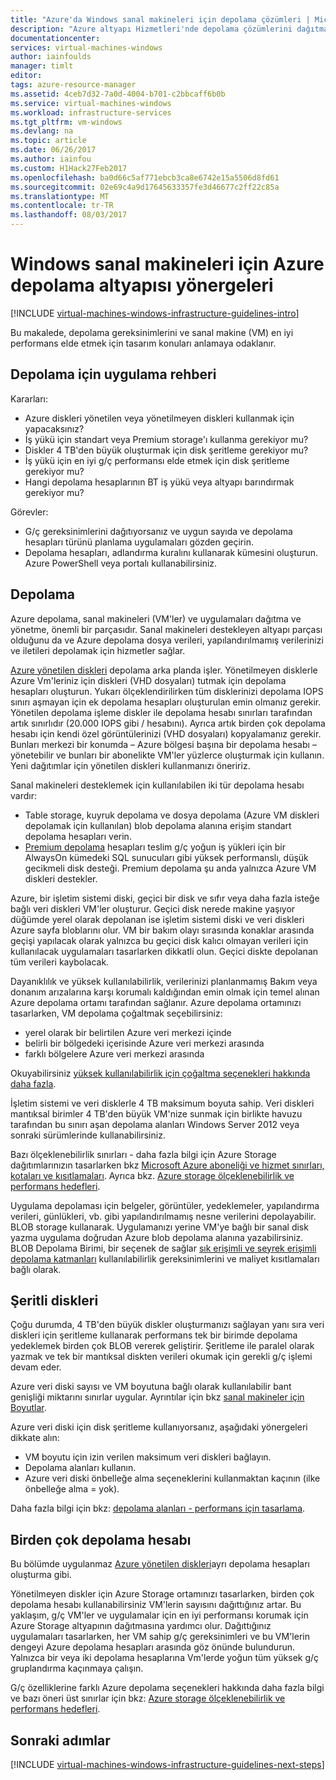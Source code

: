 ```yaml
---
title: "Azure'da Windows sanal makineleri için depolama çözümleri | Microsoft Docs"
description: "Azure altyapı Hizmetleri'nde depolama çözümlerini dağıtma anahtar tasarım ve uygulama yönergeleri hakkında bilgi edinin."
documentationcenter: 
services: virtual-machines-windows
author: iainfoulds
manager: timlt
editor: 
tags: azure-resource-manager
ms.assetid: 4ceb7d32-7a0d-4004-b701-c2bbcaff6b0b
ms.service: virtual-machines-windows
ms.workload: infrastructure-services
ms.tgt_pltfrm: vm-windows
ms.devlang: na
ms.topic: article
ms.date: 06/26/2017
ms.author: iainfou
ms.custom: H1Hack27Feb2017
ms.openlocfilehash: ba0d66c5af771ebcb3ca8e6742e15a5506d8fd61
ms.sourcegitcommit: 02e69c4a9d17645633357fe3d46677c2ff22c85a
ms.translationtype: MT
ms.contentlocale: tr-TR
ms.lasthandoff: 08/03/2017
---
```

# <a name="azure-storage-infrastructure-guidelines-for-windows-vms"></a>Windows sanal makineleri için Azure depolama altyapısı yönergeleri

[!INCLUDE [virtual-machines-windows-infrastructure-guidelines-intro](../../../includes/virtual-machines-windows-infrastructure-guidelines-intro.md)]

Bu makalede, depolama gereksinimlerini ve sanal makine (VM) en iyi performans elde etmek için tasarım konuları anlamaya odaklanır.

## <a name="implementation-guidelines-for-storage"></a>Depolama için uygulama rehberi
Kararları:

* Azure diskleri yönetilen veya yönetilmeyen diskleri kullanmak için yapacaksınız?
* İş yükü için standart veya Premium storage'ı kullanma gerekiyor mu?
* Diskler 4 TB'den büyük oluşturmak için disk şeritleme gerekiyor mu?
* İş yükü için en iyi g/ç performansı elde etmek için disk şeritleme gerekiyor mu?
* Hangi depolama hesaplarının BT iş yükü veya altyapı barındırmak gerekiyor mu?

Görevler:

* G/ç gereksinimlerini dağıtıyorsanız ve uygun sayıda ve depolama hesapları türünü planlama uygulamaları gözden geçirin.
* Depolama hesapları, adlandırma kuralını kullanarak kümesini oluşturun. Azure PowerShell veya portalı kullanabilirsiniz.

## <a name="storage"></a>Depolama
Azure depolama, sanal makineleri (VM'ler) ve uygulamaları dağıtma ve yönetme, önemli bir parçasıdır. Sanal makineleri destekleyen altyapı parçası olduğunu da ve Azure depolama dosya verileri, yapılandırılmamış verilerinizi ve iletileri depolamak için hizmetler sağlar.

[Azure yönetilen diskleri](../../storage/storage-managed-disks-overview.md) depolama arka planda işler. Yönetilmeyen disklerle Azure Vm'leriniz için diskleri (VHD dosyaları) tutmak için depolama hesapları oluşturun. Yukarı ölçeklendirilirken tüm disklerinizi depolama IOPS sınırı aşmayan için ek depolama hesapları oluşturulan emin olmanız gerekir. Yönetilen depolama işleme diskler ile depolama hesabı sınırları tarafından artık sınırlıdır (20.000 IOPS gibi / hesabını). Ayrıca artık birden çok depolama hesabı için kendi özel görüntülerinizi (VHD dosyaları) kopyalamanız gerekir. Bunları merkezi bir konumda – Azure bölgesi başına bir depolama hesabı – yönetebilir ve bunları bir abonelikte VM'ler yüzlerce oluşturmak için kullanın. Yeni dağıtımlar için yönetilen diskleri kullanmanızı öneririz.

Sanal makineleri desteklemek için kullanılabilen iki tür depolama hesabı vardır:

* Table storage, kuyruk depolama ve dosya depolama (Azure VM diskleri depolamak için kullanılan) blob depolama alanına erişim standart depolama hesapları verin.
* [Premium depolama](../../storage/storage-premium-storage.md) hesapları teslim g/ç yoğun iş yükleri için bir AlwaysOn kümedeki SQL sunucuları gibi yüksek performanslı, düşük gecikmeli disk desteği. Premium depolama şu anda yalnızca Azure VM diskleri destekler.

Azure, bir işletim sistemi diski, geçici bir disk ve sıfır veya daha fazla isteğe bağlı veri diskleri VM'ler oluşturur. Geçici disk nerede makine yaşıyor düğümde yerel olarak depolanan ise işletim sistemi diski ve veri diskleri Azure sayfa bloblarını olur. VM bir bakım olayı sırasında konaklar arasında geçişi yapılacak olarak yalnızca bu geçici disk kalıcı olmayan verileri için kullanılacak uygulamaları tasarlarken dikkatli olun. Geçici diskte depolanan tüm verileri kaybolacak.

Dayanıklılık ve yüksek kullanılabilirlik, verilerinizi planlanmamış Bakım veya donanım arızalarına karşı korumalı kaldığından emin olmak için temel alınan Azure depolama ortamı tarafından sağlanır. Azure depolama ortamınızı tasarlarken, VM depolama çoğaltmak seçebilirsiniz:

* yerel olarak bir belirtilen Azure veri merkezi içinde
* belirli bir bölgedeki içerisinde Azure veri merkezi arasında
* farklı bölgelere Azure veri merkezi arasında

Okuyabilirsiniz [yüksek kullanılabilirlik için çoğaltma seçenekleri hakkında daha fazla](../../storage/storage-introduction.md#replication-for-durability-and-high-availability).

İşletim sistemi ve veri disklerle 4 TB maksimum boyuta sahip. Veri diskleri mantıksal birimler 4 TB'den büyük VM'nize sunmak için birlikte havuzu tarafından bu sınırı aşan depolama alanları Windows Server 2012 veya sonraki sürümlerinde kullanabilirsiniz.

Bazı ölçeklenebilirlik sınırları - daha fazla bilgi için Azure Storage dağıtımlarınızın tasarlarken bkz [Microsoft Azure aboneliği ve hizmet sınırları, kotaları ve kısıtlamaları](../../azure-subscription-service-limits.md#storage-limits). Ayrıca bkz. [Azure storage ölçeklenebilirlik ve performans hedefleri](../../storage/storage-scalability-targets.md).

Uygulama depolaması için belgeler, görüntüler, yedeklemeler, yapılandırma verileri, günlükleri, vb. gibi yapılandırılmamış nesne verilerini depolayabilir. BLOB storage kullanarak. Uygulamanızı yerine VM'ye bağlı bir sanal disk yazma uygulama doğrudan Azure blob depolama alanına yazabilirsiniz. BLOB Depolama Birimi, bir seçenek de sağlar [sık erişimli ve seyrek erişimli depolama katmanları](../../storage/storage-blob-storage-tiers.md) kullanılabilirlik gereksinimlerini ve maliyet kısıtlamaları bağlı olarak.

## <a name="striped-disks"></a>Şeritli diskleri
Çoğu durumda, 4 TB'den büyük diskler oluşturmanızı sağlayan yanı sıra veri diskleri için şeritleme kullanarak performans tek bir birimde depolama yedeklemek birden çok BLOB vererek geliştirir. Şeritleme ile paralel olarak yazmak ve tek bir mantıksal diskten verileri okumak için gerekli g/ç işlemi devam eder.

Azure veri diski sayısı ve VM boyutuna bağlı olarak kullanılabilir bant genişliği miktarını sınırlar uygular. Ayrıntılar için bkz [sanal makineler için Boyutlar](sizes.md).

Azure veri diski için disk şeritleme kullanıyorsanız, aşağıdaki yönergeleri dikkate alın:

* VM boyutu için izin verilen maksimum veri diskleri bağlayın.
* Depolama alanları kullanın.
* Azure veri diski önbelleğe alma seçeneklerini kullanmaktan kaçının (ilke önbelleğe alma = yok).

Daha fazla bilgi için bkz: [depolama alanları - performans için tasarlama](http://social.technet.microsoft.com/wiki/contents/articles/15200.storage-spaces-designing-for-performance.aspx).

## <a name="multiple-storage-accounts"></a>Birden çok depolama hesabı
Bu bölümde uygulanmaz [Azure yönetilen diskleri](../../storage/storage-managed-disks-overview.md?toc=%2fazure%2fvirtual-machines%2flinux%2ftoc.json)ayrı depolama hesapları oluşturma gibi. 

Yönetilmeyen diskler için Azure Storage ortamınızı tasarlarken, birden çok depolama hesabı kullanabilirsiniz VM'lerin sayısını dağıttığınız artar. Bu yaklaşım, g/ç VM'ler ve uygulamalar için en iyi performansı korumak için Azure Storage altyapının dağıtmasına yardımcı olur. Dağıttığınız uygulamaları tasarlarken, her VM sahip g/ç gereksinimleri ve bu VM'lerin dengeyi Azure depolama hesapları arasında göz önünde bulundurun. Yalnızca bir veya iki depolama hesaplarına Vm'lerde yoğun tüm yüksek g/ç gruplandırma kaçınmaya çalışın.

G/ç özelliklerine farklı Azure depolama seçenekleri hakkında daha fazla bilgi ve bazı öneri üst sınırlar için bkz: [Azure storage ölçeklenebilirlik ve performans hedefleri](../../storage/storage-scalability-targets.md).

## <a name="next-steps"></a>Sonraki adımlar
[!INCLUDE [virtual-machines-windows-infrastructure-guidelines-next-steps](../../../includes/virtual-machines-windows-infrastructure-guidelines-next-steps.md)]

